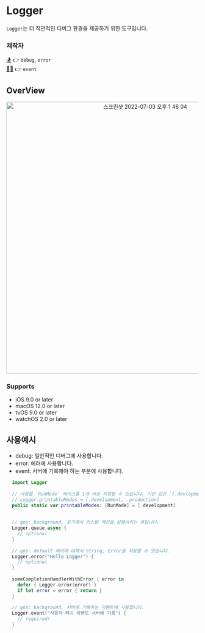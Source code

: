 # Logger

`Logger`는 더 직관적인 디버그 환경을 제공하기 위한 도구입니다.

### 제작자
[🏂](https://github.com/jaesung-0o0)  👉 `debug`, `error` <br>
[🐻‍❄️](https://github.com/lgvv)  👉 `event`

## OverView
<p align="center">
<img width="712" alt="스크린샷 2022-07-03 오후 1 46 04" src="https://user-images.githubusercontent.com/56182112/177063190-2c47d993-fb8d-4ab2-aa58-03406e22d02c.png">

</p>

### Supports
* iOS 9.0 or later
* macOS 12.0 or later
* tvOS 9.0 or later
* watchOS 2.0 or later

## 사용예시

* debug: 일반적인 디버그에 사용합니다.
* error: 에러에 사용합니다.
* event: 서버에 기록해야 하는 부분에 사용합니다.

``` swift
  import Logger
  
  // 사용할 `RunMode` 케이스를 1개 이상 지정할 수 있습니다. 기본 값은 `[.devlopment]` 입니다.
  // Logger.printableModes = [.development, .production]
  public static var printableModes: [RunMode] = [.development]
  
  
  // qos: background, 로거에서 커스텀 액션을 실행시키는 큐입니다.
  Logger.queue.async {
    // optional
  }
  
  // qos: default 에러에 대해서 String, Error을 적용할 수 있습니다.
  Logger.error("Hello Logger") {
    // optional
  }
  
  someCompletionHandlerWithError { error in
    defer { Logger.error(error) }
    if let error = error { return }
  }
  
  // qos: background, 서버에 기록하는 이벤트에 사용합니다.
  Logger.event("사용자 터치 이벤트 서버에 기록") {
    // required!
  }
  
```
